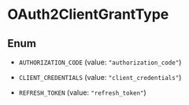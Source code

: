 

# OAuth2ClientGrantType

## Enum


* `AUTHORIZATION_CODE` (value: `"authorization_code"`)

* `CLIENT_CREDENTIALS` (value: `"client_credentials"`)

* `REFRESH_TOKEN` (value: `"refresh_token"`)



